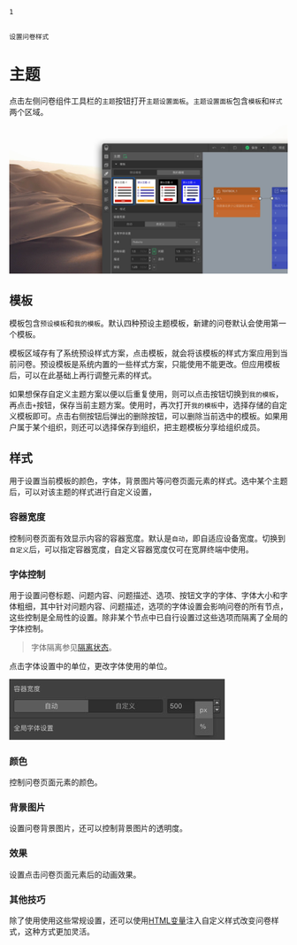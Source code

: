 ```index
1
```
```tag
```
```summary
设置问卷样式
```
# 主题

点击左侧问卷组件工具栏的`主题`按钮打开`主题设置面板`。`主题设置面板`包含`模板`和`样式`两个区域。

<img src='../../assets/snapshots/theme/theme-kit-cn.jpg'>

## 模板

模板包含`预设模板`和`我的模板`。默认四种预设主题模板，新建的问卷默认会使用第一个模板。

模板区域存有了系统预设样式方案，点击模板，就会将该模板的样式方案应用到当前问卷。预设模板是系统内置的一些样式方案，只能使用不能更改。但应用模板后，可以在此基础上再行调整元素的样式。

如果想保存自定义主题方案以便以后重复使用，则可以点击按钮切换到`我的模板`，再点击`+`按钮，保存当前主题方案。使用时，再次打开`我的模板`中，选择存储的自定义模板即可。点击右侧按钮后弹出的删除按钮，可以删除当前选中的模板。如果用户属于某个组织，则还可以选择保存到组织，把主题模板分享给组织成员。

## 样式
用于设置当前模板的颜色，字体，背景图片等问卷页面元素的样式。选中某个主题后，可以对该主题的样式进行自定义设置，

### 容器宽度
控制问卷页面有效显示内容的容器宽度。默认是`自动`，即自适应设备宽度。切换到`自定义`后，可以指定容器宽度，自定义容器宽度仅可在宽屏终端中使用。

### 字体控制
用于设置问卷标题、问题内容、问题描述、选项、按钮文字的字体、字体大小和字体粗细，其中针对问题内容、问题描述，选项的字体设置会影响问卷的所有节点，这些控制是全局性的设置。除非某个节点中已自行设置过这些选项而隔离了全局的字体控制。

> 字体隔离参见[隔离状态](../node-setting/layout.md#自定义字体尺寸)。

点击字体设置中的单位，更改字体使用的单位。

<img src='../../assets/snapshots/theme/containerunit.jpg'>

### 颜色
控制问卷页面元素的颜色。

### 背景图片
设置问卷背景图片，还可以控制背景图片的透明度。

### 效果
设置点击问卷页面元素后的动画效果。

### 其他技巧
除了使用使用这些常规设置，还可以使用[HTML变量](../variable/html-type.md)注入自定义样式改变问卷样式，这种方式更加灵活。
